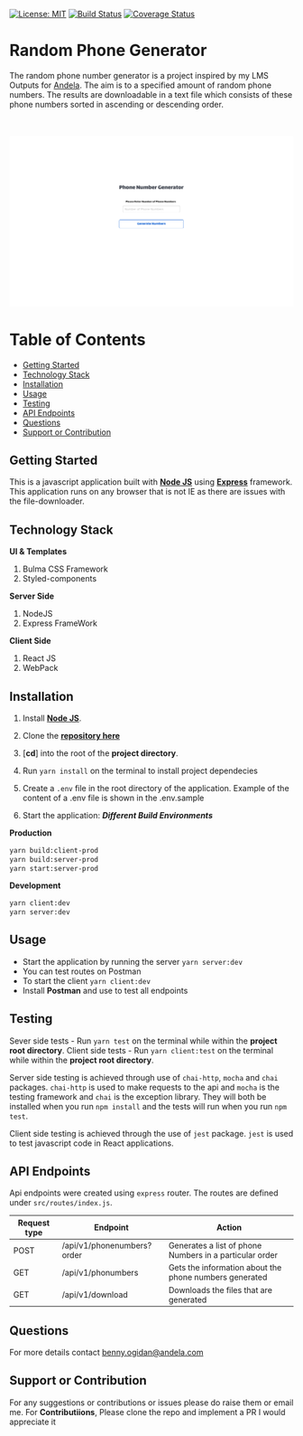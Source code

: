 [![License: MIT](https://img.shields.io/badge/License-MIT-yellow.svg)](https://opensource.org/licenses/MIT)
[![Build Status](https://travis-ci.com/benfluleck/random-phone-number-generator.svg?branch=develop)](https://travis-ci.com/benfluleck/random-phone-number-generator)
[![Coverage Status](https://coveralls.io/repos/github/benfluleck/random-phone-number-generator/badge.svg?branch=chore-implement-tests-for-apis)](https://coveralls.io/github/benfluleck/random-phone-number-generator?branch=chore-implement-tests-for-apis)



# Random Phone Generator

The random phone number generator is a project inspired by my LMS Outputs for [Andela](https://andela.com/). The aim is to a specified amount of random phone numbers. The results are downloadable in a text file which consists of these phone numbers sorted in ascending or descending order.

<br />
<br />

<img width="1440" alt="Phone-number-generator-screenshot" src="./screenshot/homepage.png">


# Table of Contents

- [Getting Started](#getting-started)
- [Technology Stack](#technology-stack)
- [Installation](#installation)
- [Usage](#usage)
- [Testing](#testing)
- [API Endpoints](#api-endpoints)
- [Questions](#questions)
- [Support or Contribution](#support-or-contribution)



## Getting Started
This is a javascript application built with [**Node JS**](https://nodejs.org/en/) using [**Express**](https://expressjs.com/) framework. This application runs on any browser that is not IE as there are issues with the file-downloader.

## Technology Stack
**UI & Templates**
1. Bulma CSS Framework
2. Styled-components

**Server Side**
1. NodeJS
2. Express FrameWork

**Client Side**
1. React JS
2. WebPack


## Installation

1. Install [**Node JS**](https://nodejs.org/en/).

2. Clone the [**repository here**](https://github.com/benfluleck/random-phone-number-generator)
3. [**cd**] into the root of the **project directory**.
4. Run `yarn install` on the terminal to install project dependecies
5. Create a `.env` file in the root directory of the application. Example of the content of a .env file is shown in the .env.sample

6. Start the application:
**_Different Build Environments_**

**Production**
```
yarn build:client-prod
yarn build:server-prod
yarn start:server-prod
```
**Development**
```
yarn client:dev
yarn server:dev
```

## Usage
- Start the application by running the server `yarn server:dev`
- You can test routes on Postman
- To start the client `yarn client:dev`
- Install **Postman** and use to test all endpoints

## Testing

Sever side tests - Run `yarn test` on the terminal while within the **project root directory**.
Client side tests - Run `yarn client:test` on the terminal while within the **project root directory**.

Server side testing is achieved through use of `chai-http`, `mocha` and `chai` packages. `chai-http` is used to make requests to the api and `mocha` is the testing framework and `chai` is the exception library. They will both be installed when you run `npm install` and the tests will run when you run `npm test`.

Client side testing is achieved through the use of `jest` package. `jest` is used to test javascript code in
React applications.

## API Endpoints

Api endpoints were created using `express` router. The routes are defined under `src/routes/index.js`.

Request type | Endpoint                                   | Action
-------------|--------------------------------------------|--------------------------------------------------
POST         | /api/v1/phonenumbers?order                       | Generates a list of phone Numbers in a particular order
GET	     | /api/v1/phonumbers                      | Gets the information about the phone numbers generated
GET	         | /api/v1/download	                          | Downloads the files that are generated



## Questions
For more details contact benny.ogidan@andela.com

## Support or Contribution
For any suggestions or contributions or issues please do raise them or email me.
For **Contributiions**, Please clone the repo and implement a PR I would appreciate it
